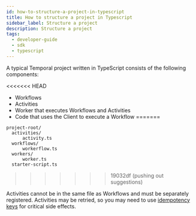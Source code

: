 ```yaml
---
id: how-to-structure-a-project-in-typescript
title: How to structure a project in Typescript
sidebar_label: Structure a project
description: Structure a project
tags:
  - developer-guide
  - sdk
  - typescript
---
```


A typical Temporal project written in TypeScript consists of the following components:

<<<<<<< HEAD
- Workflows
- Activities
- Worker that executes Workflows and Activities
- Code that uses the Client to execute a Workflow
=======
```
project-root/
  activities/
      activity.ts
  workflows/
      workerflow.ts
  workers/
      worker.ts
  starter-script.ts
```
>>>>>>> 19032df (pushing out suggestions)

Activities cannot be in the same file as Workflows and must be separately registered.
Activities may be retried, so you may need to use [idempotency keys](https://stripe.com/blog/idempotency) for critical side effects.
